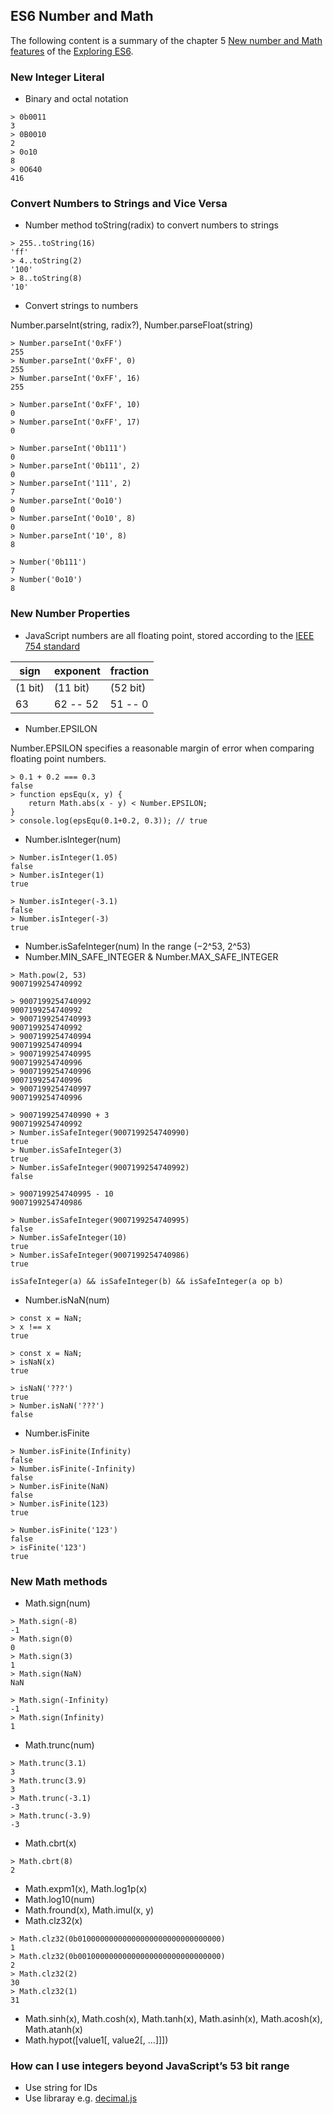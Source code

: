 ## ES6 Number and Math
The following content is a summary of the chapter 5 [New number and Math features](http://exploringjs.com/es6/ch_numbers.html) of the [Exploring ES6](http://exploringjs.com/es6/).

### New Integer Literal
- Binary and octal notation

```
> 0b0011
3
> 0B0010
2
> 0o10
8
> 0O640
416
```

### Convert Numbers to Strings and Vice Versa
- Number method toString(radix) to convert numbers to strings

```
> 255..toString(16)
'ff'
> 4..toString(2)
'100'
> 8..toString(8)
'10'
``` 

- Convert strings to numbers

Number.parseInt(string, radix?),
Number.parseFloat(string)

```
> Number.parseInt('0xFF')
255
> Number.parseInt('0xFF', 0)
255
> Number.parseInt('0xFF', 16)
255

> Number.parseInt('0xFF', 10)
0
> Number.parseInt('0xFF', 17)
0

> Number.parseInt('0b111')
0
> Number.parseInt('0b111', 2)
0
> Number.parseInt('111', 2)
7
> Number.parseInt('0o10')
0
> Number.parseInt('0o10', 8)
0
> Number.parseInt('10', 8)
8

> Number('0b111')
7
> Number('0o10')
8
```

### New Number Properties
- JavaScript numbers are all floating point, stored according to the [IEEE 754 standard](https://en.wikipedia.org/wiki/IEEE_floating_point)

|sign|exponent|fraction|
|----|------|------|
|(1 bit)|(11 bit)|(52 bit)|
|63|62 --  52|51 -- 0|

- Number.EPSILON

Number.EPSILON specifies a reasonable margin of error when comparing floating point numbers.


```
> 0.1 + 0.2 === 0.3 
false
> function epsEqu(x, y) {
    return Math.abs(x - y) < Number.EPSILON;
}
> console.log(epsEqu(0.1+0.2, 0.3)); // true
```
- Number.isInteger(num)

```
> Number.isInteger(1.05)
false
> Number.isInteger(1)
true

> Number.isInteger(-3.1)
false
> Number.isInteger(-3)
true
```
- Number.isSafeInteger(num) In the range (−2^53, 2^53)
- Number.MIN\_SAFE\_INTEGER & Number.MAX\_SAFE\_INTEGER

```
> Math.pow(2, 53)
9007199254740992

> 9007199254740992
9007199254740992
> 9007199254740993
9007199254740992
> 9007199254740994
9007199254740994
> 9007199254740995
9007199254740996
> 9007199254740996
9007199254740996
> 9007199254740997
9007199254740996

> 9007199254740990 + 3
9007199254740992
> Number.isSafeInteger(9007199254740990)
true
> Number.isSafeInteger(3)
true
> Number.isSafeInteger(9007199254740992)
false

> 9007199254740995 - 10
9007199254740986

> Number.isSafeInteger(9007199254740995)
false
> Number.isSafeInteger(10)
true
> Number.isSafeInteger(9007199254740986)
true

isSafeInteger(a) && isSafeInteger(b) && isSafeInteger(a op b)
```
- Number.isNaN(num)

```
> const x = NaN;
> x !== x
true

> const x = NaN;
> isNaN(x)
true

> isNaN('???')
true
> Number.isNaN('???')
false
```
- Number.isFinite

```
> Number.isFinite(Infinity)
false
> Number.isFinite(-Infinity)
false
> Number.isFinite(NaN)
false
> Number.isFinite(123)
true

> Number.isFinite('123')
false
> isFinite('123')
true
```

### New Math methods
- Math.sign(num)

```
> Math.sign(-8)
-1
> Math.sign(0)
0
> Math.sign(3)
1
> Math.sign(NaN)
NaN

> Math.sign(-Infinity)
-1
> Math.sign(Infinity)
1
```
- Math.trunc(num)

```
> Math.trunc(3.1)
3
> Math.trunc(3.9)
3
> Math.trunc(-3.1)
-3
> Math.trunc(-3.9)
-3
```
- Math.cbrt(x)

```
> Math.cbrt(8)
2
```
- Math.expm1(x), Math.log1p(x)
- Math.log10(num)
- Math.fround(x), Math.imul(x, y)
- Math.clz32(x)

```
> Math.clz32(0b01000000000000000000000000000000)
1
> Math.clz32(0b00100000000000000000000000000000)
2
> Math.clz32(2)
30
> Math.clz32(1)
31
```
- Math.sinh(x), Math.cosh(x), Math.tanh(x), Math.asinh(x), Math.acosh(x), Math.atanh(x)
- Math.hypot([value1[, value2[, ...]]])

### How can I use integers beyond JavaScript’s 53 bit range
- Use string for IDs
- Use libraray e.g. [decimal.js](https://github.com/MikeMcl/decimal.js/)